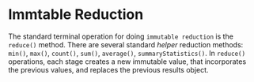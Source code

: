 # Immtable Reduction
The standard terminal operation for doing `immutable reduction` is the `reduce()` method.
There are several standard _helper_ reduction methods: `min()`, `max()`, `count()`, `sum()`, `average()`, `summaryStatistics()`.
In `reduce()` operations, each stage creates a new immutable value, that incorporates the previous values, and replaces the previous results object.
